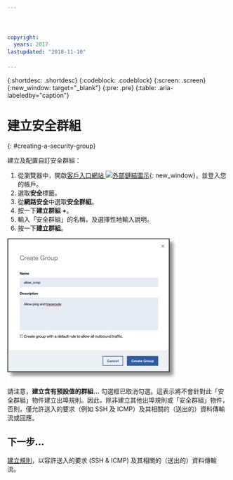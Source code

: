 ```yaml
---



copyright:
  years: 2017
lastupdated: "2018-11-10"

---
```


{:shortdesc: .shortdesc}
{:codeblock: .codeblock}
{:screen: .screen}
{:new_window: target="_blank"}
{:pre: .pre}
{:table: .aria-labeledby="caption"}

# 建立安全群組
{: #creating-a-security-group}

建立及配置自訂安全群組：

1. 從瀏覽器中，開啟[客戶入口網站 ![外部鏈結圖示](../../icons/launch-glyph.svg "外部鏈結圖示")](https://control.softlayer.com/){: new_window}，並登入您的帳戶。
2.	選取**安全**標籤。
3. 從**網路安全**中選取**安全群組**。
4.	按一下**建立群組 +**。
5.	輸入「安全群組」的名稱，及選擇性地輸入說明。
6. 按一下**建立群組**。

![建立安全群組](./images/create_sg.jpg)

請注意，**建立含有預設值的群組…** 勾選框已取消勾選。這表示將不會針對此「安全群組」物件建立出埠規則。因此，除非建立其他出埠規則或「安全群組」物件，否則，僅允許送入的要求（例如 SSH 及 ICMP）及其相關的（送出的）資料傳輸流或回應。

## 下一步...
[建立規則](/docs/infrastructure/security-groups?topic=security-groups-creating-a-new-rule)，以容許送入的要求 (SSH & ICMP) 及其相關的（送出的）資料傳輸流。  
